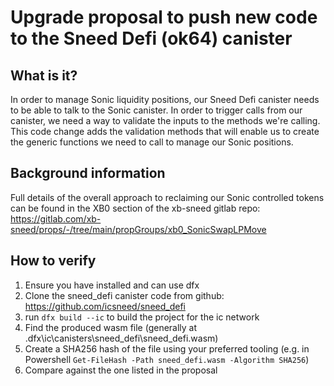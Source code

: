 # Upgrade proposal to push new code to the Sneed Defi (ok64) canister

## What is it?
In order to manage Sonic liquidity positions, our Sneed Defi canister needs to be able to talk to the Sonic canister. In order to trigger calls from our canister, we need a way to validate the inputs to the methods we're calling. This code change adds the validation methods that will enable us to create the generic functions we need to call to manage our Sonic positions.

## Background information
Full details of the overall approach to reclaiming our Sonic controlled tokens can be found in the XB0 section of the xb-sneed gitlab repo: https://gitlab.com/xb-sneed/props/-/tree/main/propGroups/xb0_SonicSwapLPMove

## How to verify
1. Ensure you have installed and can use dfx
2. Clone the sneed_defi canister code from github: https://github.com/icsneed/sneed_defi
3. run ```dfx build --ic``` to build the project for the ic network
4. Find the produced wasm file (generally at .dfx\ic\canisters\sneed_defi\sneed_defi.wasm)
5. Create a SHA256 hash of the file using your preferred tooling (e.g. in Powershell ```Get-FileHash -Path sneed_defi.wasm -Algorithm SHA256```)
6. Compare against the one listed in the proposal
